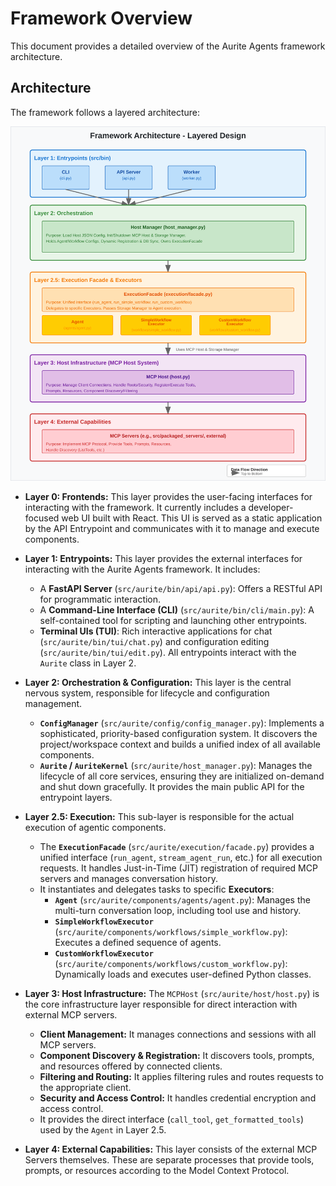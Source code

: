# Framework Overview

This document provides a detailed overview of the Aurite Agents framework architecture.

## Architecture

The framework follows a layered architecture:

![Aurite Agents Framework Architecture](../images/architecture_diagram.svg)

*   **Layer 0: Frontends:** This layer provides the user-facing interfaces for interacting with the framework. It currently includes a developer-focused web UI built with React. This UI is served as a static application by the API Entrypoint and communicates with it to manage and execute components.

*   **Layer 1: Entrypoints:** This layer provides the external interfaces for interacting with the Aurite Agents framework. It includes:
    *   A **FastAPI Server** (`src/aurite/bin/api/api.py`): Offers a RESTful API for programmatic interaction.
    *   A **Command-Line Interface (CLI)** (`src/aurite/bin/cli/main.py`): A self-contained tool for scripting and launching other entrypoints.
    *   **Terminal UIs (TUI)**: Rich interactive applications for chat (`src/aurite/bin/tui/chat.py`) and configuration editing (`src/aurite/bin/tui/edit.py`).
    All entrypoints interact with the `Aurite` class in Layer 2.

*   **Layer 2: Orchestration & Configuration:** This layer is the central nervous system, responsible for lifecycle and configuration management.
    *   **`ConfigManager`** (`src/aurite/config/config_manager.py`): Implements a sophisticated, priority-based configuration system. It discovers the project/workspace context and builds a unified index of all available components.
    *   **`Aurite` / `AuriteKernel`** (`src/aurite/host_manager.py`): Manages the lifecycle of all core services, ensuring they are initialized on-demand and shut down gracefully. It provides the main public API for the entrypoint layers.

*   **Layer 2.5: Execution:** This sub-layer is responsible for the actual execution of agentic components.
    *   The **`ExecutionFacade`** (`src/aurite/execution/facade.py`) provides a unified interface (`run_agent`, `stream_agent_run`, etc.) for all execution requests. It handles Just-in-Time (JIT) registration of required MCP servers and manages conversation history.
    *   It instantiates and delegates tasks to specific **Executors**:
        *   **`Agent`** (`src/aurite/components/agents/agent.py`): Manages the multi-turn conversation loop, including tool use and history.
        *   **`SimpleWorkflowExecutor`** (`src/aurite/components/workflows/simple_workflow.py`): Executes a defined sequence of agents.
        *   **`CustomWorkflowExecutor`** (`src/aurite/components/workflows/custom_workflow.py`): Dynamically loads and executes user-defined Python classes.

*   **Layer 3: Host Infrastructure:** The `MCPHost` (`src/aurite/host/host.py`) is the core infrastructure layer responsible for direct interaction with external MCP servers.
    *   **Client Management:** It manages connections and sessions with all MCP servers.
    *   **Component Discovery & Registration:** It discovers tools, prompts, and resources offered by connected clients.
    *   **Filtering and Routing:** It applies filtering rules and routes requests to the appropriate client.
    *   **Security and Access Control:** It handles credential encryption and access control.
    *   It provides the direct interface (`call_tool`, `get_formatted_tools`) used by the `Agent` in Layer 2.5.

*   **Layer 4: External Capabilities:** This layer consists of the external MCP Servers themselves. These are separate processes that provide tools, prompts, or resources according to the Model Context Protocol.
